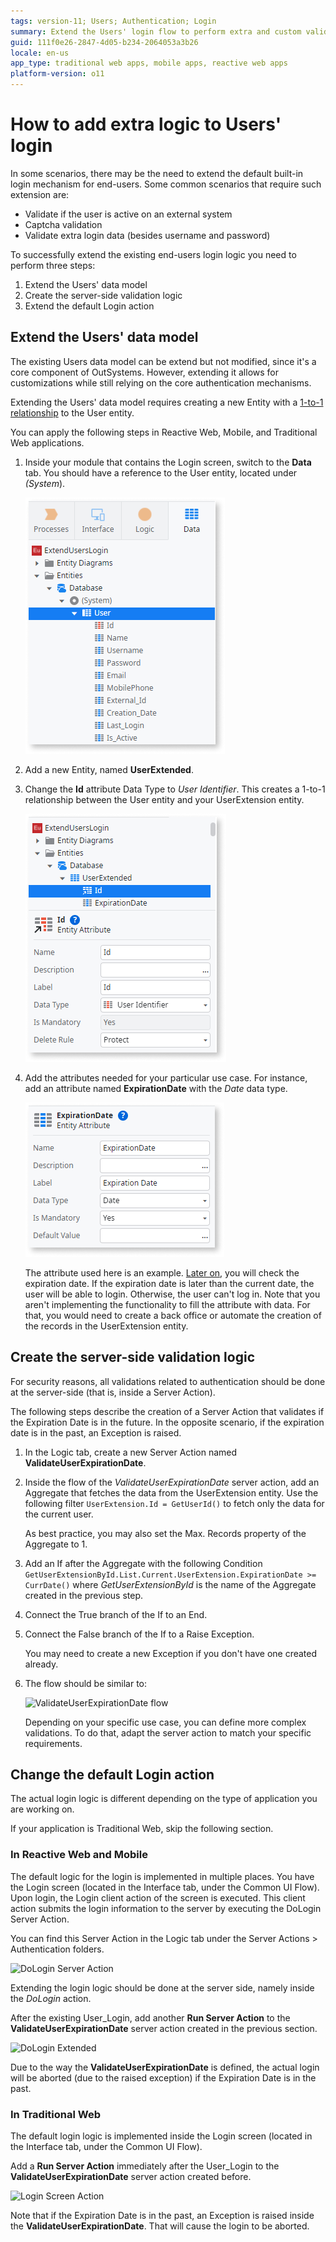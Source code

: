 ```yaml
---
tags: version-11; Users; Authentication; Login
summary: Extend the Users' login flow to perform extra and custom validations
guid: 111f0e26-2847-4d05-b234-2064053a3b26
locale: en-us
app_type: traditional web apps, mobile apps, reactive web apps
platform-version: o11
---
```


# How to add extra logic to Users' login

In some scenarios, there may be the need to extend the default built-in login mechanism for end-users.
Some common scenarios that require such extension are:

* Validate if the user is active on an external system
* Captcha validation
* Validate extra login data (besides username and password)

To successfully extend the existing end-users login logic you need to perform three steps:

1. Extend the Users' data model
1. Create the server-side validation logic
1. Extend the default Login action

## Extend the Users' data model

The existing Users data model can be extend but not modified, since it's a core component of OutSystems.
However, extending it allows for customizations while still relying on the core authentication mechanisms.

Extending the Users' data model requires creating a new Entity with a [1-to-1 relationship](https://success.outsystems.com/Documentation/11/Developing_an_Application/Use_Data/Data_Modeling/Entity_Relationships/Create_a_One-to-One_Relationship) to the User entity.

You can apply the following steps in Reactive Web, Mobile, and Traditional Web applications.

1. Inside your module that contains the Login screen, switch to the **Data** tab.
You should have a reference to the User entity, located under _(System_).

    ![User Entity](./images/users-login-extra-data-tab-user-entity.png)

1. Add a new Entity, named **UserExtended**.

1. Change the **Id** attribute Data Type to _User Identifier_.
This creates a 1-to-1 relationship between the User entity and your UserExtension entity.

    ![UserExtension Id attribute](./images/users-login-extra-user-extension-id.png)

1. Add the attributes needed for your particular use case.
For instance, add an attribute named **ExpirationDate** with the _Date_ data type.

    ![ExpirationDate attribute](./images/users-login-extra-expiration-date.png)

    The attribute used here is an example.
    [Later on](#create-the-server-side-validation-logic), you will check the expiration date.
    If the expiration date is later than the current date, the user will be able to login.
    Otherwise, the user can't log in.
    Note that you aren't implementing the functionality to fill the attribute with data.
    For that, you would need to create a back office or automate the creation of the records in the UserExtension entity.

## Create the server-side validation logic

For security reasons, all validations related to authentication should be done at the server-side (that is, inside a Server Action).

The following steps describe the creation of a Server Action that validates if the Expiration Date is in the future.
In the opposite scenario, if the expiration date is in the past, an Exception is raised.

1. In the Logic tab, create a new Server Action named **ValidateUserExpirationDate**.

1. Inside the flow of the _ValidateUserExpirationDate_ server action, add an Aggregate that fetches the data from the UserExtension entity.
Use the following filter `UserExtension.Id = GetUserId()` to fetch only the data for the current user.

    As best practice, you may also set the Max. Records property of the Aggregate to 1.

1. Add an If after the Aggregate with the following Condition `GetUserExtensionById.List.Current.UserExtension.ExpirationDate >= CurrDate()` where _GetUserExtensionById_ is the name of the Aggregate created in the previous step.

1. Connect the True branch of the If to an End.

1. Connect the False branch of the If to a Raise Exception.

    You may need to create a new Exception if you don't have one created already.

1. The flow should be similar to:

    ![ValidateUserExpirationDate flow](./images/users-login-extra-validateuserexpirationdate-flow.png)

    Depending on your specific use case, you can define more complex validations.
    To do that, adapt the server action to match your specific requirements.

## Change the default Login action

The actual login logic is different depending on the type of application you are working on.

If your application is Traditional Web, skip the following section.

### In Reactive Web and Mobile

The default logic for the login is implemented in multiple places.
You have the Login screen (located in the Interface tab, under the Common UI Flow).
Upon login, the Login client action of the screen is executed.
This client action submits the login information to the server by executing the DoLogin Server Action.

<div class="info" markdown="1">

You can find this Server Action in the Logic tab under the Server Actions > Authentication folders.
</div>

![DoLogin Server Action](./images/users-login-extra-dologin.png)

Extending the login logic should be done at the server side, namely inside the _DoLogin_ action.

After the existing User_Login, add another **Run Server Action** to the **ValidateUserExpirationDate** server action created in the previous section.

![DoLogin Extended](./images/users-login-extra-dologin-extended.png)

<div class="info" markdown="1">

Due to the way the **ValidateUserExpirationDate** is defined, the actual login will be aborted (due to the raised exception) if the Expiration Date is in the past.
</div>

### In Traditional Web

The default login logic is implemented inside the Login screen (located in the Interface tab, under the Common UI Flow).

Add a **Run Server Action** immediately after the User_Login to the **ValidateUserExpirationDate** server action created before.

![Login Screen Action](./images/users-login-extra-login-traditional.png)

<div class="info" markdown="1">

Note that if the Expiration Date is in the past, an Exception is raised inside the **ValidateUserExpirationDate**.
That will cause the login to be aborted.
</div>
